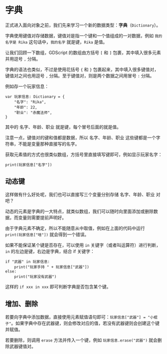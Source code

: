 # 字典

正式进入面向对象之前，我们先来学习一个新的数据类型：**字典**（`Dictionary`）。

字典使用键值对存储数据，键值对是指一个键和一个值组成的一对数据，例如 `我的名字是 Rika` 这句话中，`我的名字` 就是键，`Rika` 是值。

让我们回顾一下数组，GDScript 的数组由方括号 `[` 和 `]` 包裹，其中填入很多元素并用逗号 `,` 分隔。

字典的语法也类似，不过是使用花括号 `{` 和 `}` 包裹起来，其中填入很多键值对，键值对之间也用逗号 `,` 分隔。至于键值对，则是两个数据之间用冒号 `:` 分隔。

例如存一个玩家信息：

```gdscript
var 玩家信息: Dictionary = {
    "名字": "Rika",
    "年龄": 22,
    "职业": "赤魔法师",
}
```

其中的 名字、年龄、职业 就是键，每个冒号后面的就是值。

注意一点，键值对的键和值都是数据，所以 名字、年龄、职业 这些键都是一个字符串，不能是变量那种直接写的名字。

获取元素值的方式也很类似数组，方括号里直接填写键即可，例如显示玩家名字：

```gdscript
print(玩家信息["名字"])
```

## 动态键

这样做有什么好处呢，我们也可以直接写三个变量分别存储 名字、年龄、职业 对吧？

动态的元素是字典的一大特点，就类似数组，我们可以随时向里面添加或删除数据，而变量则需要提前声明好。

由于字典元素不确定，所以不能随意从中取值，例如在上面的代码中运行 `print(玩家信息["啥"])` 就会得到一个错误。

如果不能保证某个键是否存在，可以使用 `in` 关键字（或者叫运算符）进行判断，`in` 的左边是键，右边是字典，结合 if 关键字：

```gdscript
if "武器" in 玩家信息:
    print("玩家手持 " + 玩家信息["武器"])
else:
    print("玩家没有武器")
```

这样的 `if xxx in xxx` 即可判断字典是否包含某个键。

## 增加、删除

若要向字典中添加数据，直接使用元素赋值语句即可：`玩家信息["武器"] = "小棍子"`。如果字典中存在武器键，则会修改对应的值，若没有武器键则会创建这个键并赋值。

若要删除，则调用 `erase` 方法并传入一个键，例如 `玩家信息.erase("武器")` 就会删除武器键值对。
